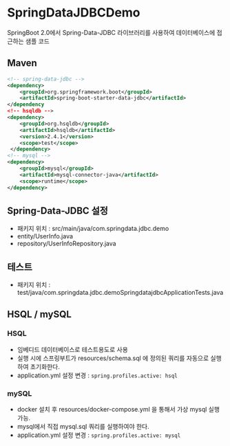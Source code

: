 # SpringDataJDBCDemo
SpringBoot 2.0에서 Spring-Data-JDBC 라이브러리를 사용하여 데이터베이스에 접근하는 샘플 코드

## Maven
```xml
<!-- spring-data-jdbc -->
<dependency>
    <groupId>org.springframework.boot</groupId>
    <artifactId>spring-boot-starter-data-jdbc</artifactId>
</dependency
<!-- hsqldb -->
<dependency>
    <groupId>org.hsqldb</groupId>
    <artifactId>hsqldb</artifactId>
    <version>2.4.1</version>
    <scope>test</scope>
 </dependency>
<!-- mysql -->
<dependency>
    <groupId>mysql</groupId>
    <artifactId>mysql-connector-java</artifactId>
    <scope>runtime</scope>
</dependency>
```

## Spring-Data-JDBC 설정
* 패키지 위치 : src/main/java/com.springdata.jdbc.demo
* entity/UserInfo.java
* repository/UserInfoRepository.java

## 테스트
* 패키지 위치 : test/java/com.springdata.jdbc.demoSpringdatajdbcApplicationTests.java

## HSQL / mySQL 

### HSQL
* 임베디드 데이터베이스로 테스트용도로 사용
* 실행 시에 스프링부트가 resources/schema.sql 에 정의된 쿼리를 자동으로 실행하여 초기화한다.
* application.yml 설정 변경 : `spring.profiles.active: hsql`

### mySQL
* docker 설치 후 resources/docker-compose.yml 을 통해서 가상 mysql 실행가능.
* mysql에서 직접 mysql.sql 쿼리를 실행하여야 한다.
* application.yml 설정 변경 : `spring.profiles.active: mysql`
